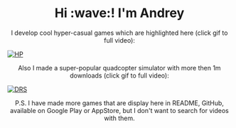 <h1 align='center'> Hi :wave:! I'm Andrey</h1>

<p align='center'>I develop cool hyper-casual games which are highlighted here (click gif to full video):</p>

[![HP](https://user-images.githubusercontent.com/60381511/114937509-8a4af680-9e46-11eb-926e-a978472ccaef.gif)](https://youtu.be/Yg6Ysy-HjBU)

<p align='center'>Also I made a super-popular quadcopter simulator with more then 1m downloads (click gif to full video):</p>

[![DRS](https://user-images.githubusercontent.com/60381511/114938452-cc286c80-9e47-11eb-828d-bee0f50b2ec2.gif)](https://www.youtube.com/watch?v=uWk1OnaZYBM&ab_channel=AndreyMelnikov)


<p align='center'>P.S. I have made more games that are display here in README, GitHub, available on Google Play or AppStore, but I don't want to search for videos with them.</p>

